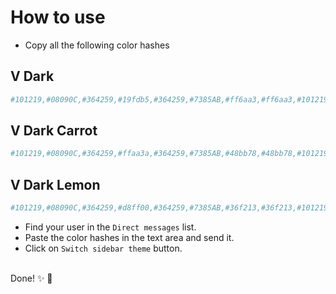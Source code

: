 # How to use

- Copy all the following color hashes

## V Dark

```bash
#101219,#08090C,#364259,#19fdb5,#364259,#7385AB,#ff6aa3,#ff6aa3,#101219,#BFC8D9
```

## V Dark Carrot

```bash
#101219,#08090C,#364259,#ffaa3a,#364259,#7385AB,#48bb78,#48bb78,#101219,#BFC8D9
```

## V Dark Lemon

```bash
#101219,#08090C,#364259,#d8ff00,#364259,#7385AB,#36f213,#36f213,#101219,#BFC8D9
```

- Find your user in the `Direct messages` list.
- Paste the color hashes in the text area and send it.
- Click on `Switch sidebar theme` button.

<br/>
Done! ✨ 🎉
